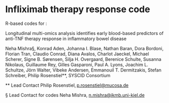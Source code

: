 # Infliximab therapy response code

R-based codes for :

Longitudinal multi-omics analysis identifies early blood-based predictors of anti-TNF therapy response in inflammatory bowel disease 

Neha Mishra§, Konrad Aden, Johanna I. Blase, Nathan Baran, Dora Bordoni, Florian Tran, Claudio Conrad, Diana Avalos, Charlot Jaeckel, Michael Scherer, Signe B. Sørensen, Silja H. Overgaard, Berenice Schulte, Susanna Nikolaus, Guillaume Rey, Gilles Gasparoni, Paul A. Lyons, Joachim L. Schultze, Jörn Walter, Vibeke Andersen, Emmanouil T. Dermitzakis, Stefan Schreiber, Philip Rosenstiel**, SYSCID Consortium 

** Lead Contact Philip Rosenstiel, p.rosenstiel@mucosa.de

§ Lead Contact for codes Neha Mishra, n.mishra@ikmb.uni-kiel.de
